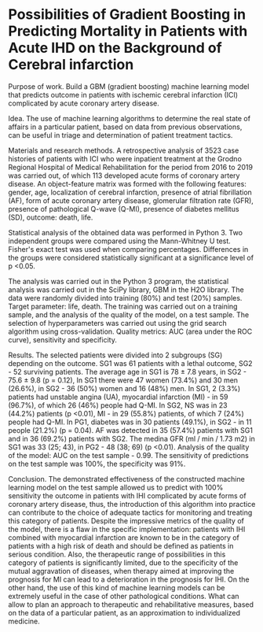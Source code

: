 # Possibilities of Gradient Boosting in Predicting Mortality in Patients with Acute IHD on the Background of Cerebral infarction 


Purpose of work. Build a GBM (gradient boosting) machine learning model that predicts outcome in patients with ischemic cerebral infarction (ICI) complicated by acute coronary artery disease.

Idea. The use of machine learning algorithms to determine the real state of affairs in a particular patient, based on data from previous observations, can be useful in triage and determination of patient treatment tactics.

Materials and research methods. A retrospective analysis of 3523 case histories of patients with ICI who were inpatient treatment at the Grodno Regional Hospital of Medical Rehabilitation for the period from 2016 to 2019 was carried out, of which 113 developed acute forms of coronary artery disease. An object-feature matrix was formed with the following features: gender, age, localization of cerebral infarction, presence of atrial fibrillation (AF), form of acute coronary artery disease, glomerular filtration rate (GFR), presence of pathological Q-wave (Q-MI), presence of diabetes mellitus (SD), outcome: death, life.

Statistical analysis of the obtained data was performed in Python 3. Two independent groups were compared using the Mann-Whitney U test. Fisher's exact test was used when comparing percentages. Differences in the groups were considered statistically significant at a significance level of p <0.05.

The analysis was carried out in the Python 3 program, the statistical analysis was carried out in the SciPy library, GBM in the H2O library. The data were randomly divided into training (80%) and test (20%) samples. Target parameter: life, death. The training was carried out on a training sample, and the analysis of the quality of the model, on a test sample. The selection of hyperparameters was carried out using the grid search algorithm using cross-validation. Quality metrics: AUC (area under the ROC curve), sensitivity and specificity.

Results. The selected patients were divided into 2 subgroups (SG) depending on the outcome. SG1 was 61 patients with a lethal outcome, SG2 - 52 surviving patients. The average age in SG1 is 78 ± 7.8 years, in SG2 - 75.6 ± 9.8 (p = 0.12), In SG1 there were 47 women (73.4%) and 30 men (26.6%), in SG2 - 36 (50%) women and 16 (48%) men. In SG1, 2 (3.3%) patients had unstable angina (UA), myocardial infarction (MI) - in 59 (96.7%), of which 26 (46%) people had Q-MI. In SG2, NS was in 23 (44.2%) patients (p <0.01), MI - in 29 (55.8%) patients, of which 7 (24%) people had Q-MI. In PG1, diabetes was in 30 patients (49.1%), in SG2 - in 11 people (21.2%) (p = 0.04). AF was detected in 35 (57.4%) patients with SG1 and in 36 (69.2%) patients with SG2. The medina GFR (ml / min / 1.73 m2) in SG1 was 33 (25; 43), in PG2 - 48 (38; 69) (p <0.01). Analysis of the quality of the model: AUC on the test sample - 0.99. The sensitivity of predictions on the test sample was 100%, the specificity was 91%.

Conclusion. The demonstrated effectiveness of the constructed machine learning model on the test sample allowed us to predict with 100% sensitivity the outcome in patients with IHI complicated by acute forms of coronary artery disease, thus, the introduction of this algorithm into practice can contribute to the choice of adequate tactics for monitoring and treating this category of patients. Despite the impressive metrics of the quality of the model, there is a flaw in the specific implementation: patients with IHI combined with myocardial infarction are known to be in the category of patients with a high risk of death and should be defined as patients in serious condition. Also, the therapeutic range of possibilities in this category of patients is significantly limited, due to the specificity of the mutual aggravation of diseases, when therapy aimed at improving the prognosis for MI can lead to a deterioration in the prognosis for IHI. On the other hand, the use of this kind of machine learning models can be extremely useful in the case of other pathological conditions. What can allow to plan an approach to therapeutic and rehabilitative measures, based on the data of a particular patient, as an approximation to individualized medicine.
